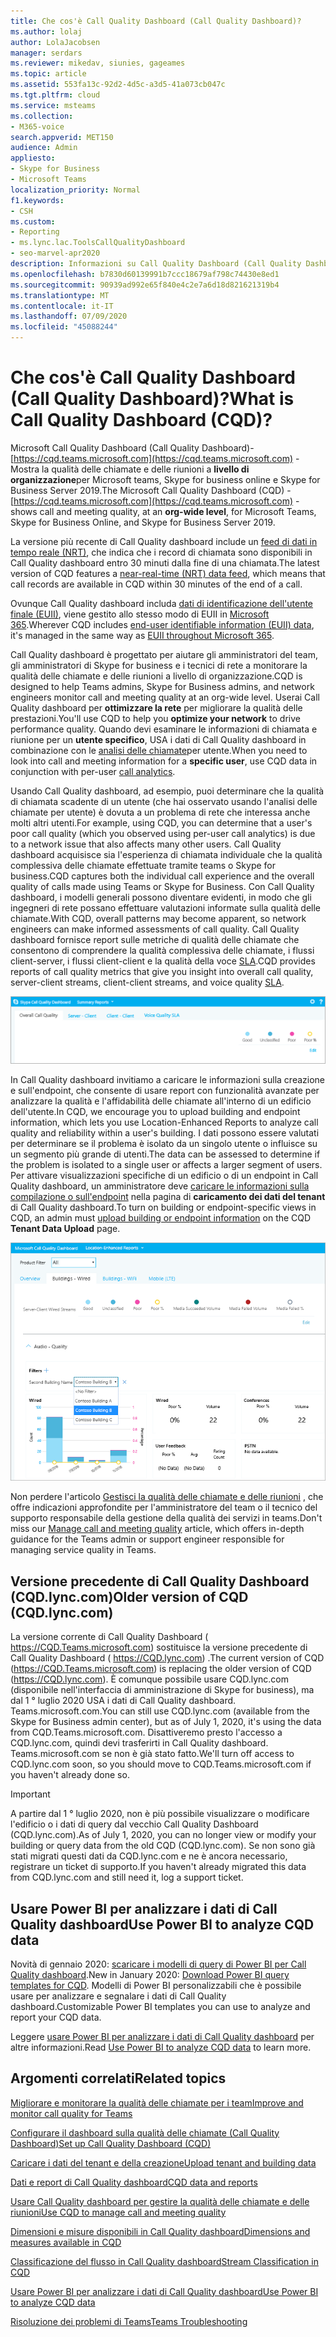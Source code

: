 ```yaml
---
title: Che cos'è Call Quality Dashboard (Call Quality Dashboard)?
ms.author: lolaj
author: LolaJacobsen
manager: serdars
ms.reviewer: mikedav, siunies, gageames
ms.topic: article
ms.assetid: 553fa13c-92d2-4d5c-a3d5-41a073cb047c
ms.tgt.pltfrm: cloud
ms.service: msteams
ms.collection:
- M365-voice
search.appverid: MET150
audience: Admin
appliesto:
- Skype for Business
- Microsoft Teams
localization_priority: Normal
f1.keywords:
- CSH
ms.custom:
- Reporting
- ms.lync.lac.ToolsCallQualityDashboard
- seo-marvel-apr2020
description: Informazioni su Call Quality Dashboard (Call Quality Dashboard) e su come usarlo per visualizzare i report sulla qualità delle riunioni e delle chiamate in Microsoft teams.
ms.openlocfilehash: b7830d60139991b7ccc18679af798c74430e8ed1
ms.sourcegitcommit: 90939ad992e65f840e4c2e7a6d18d821621319b4
ms.translationtype: MT
ms.contentlocale: it-IT
ms.lasthandoff: 07/09/2020
ms.locfileid: "45088244"
---
```

# <a name="what-is-call-quality-dashboard-cqd"></a><span data-ttu-id="e8c43-103">Che cos'è Call Quality Dashboard (Call Quality Dashboard)?</span><span class="sxs-lookup"><span data-stu-id="e8c43-103">What is Call Quality Dashboard (CQD)?</span></span>

<span data-ttu-id="e8c43-104">Microsoft Call Quality Dashboard (Call Quality Dashboard)- [https://cqd.teams.microsoft.com](https://cqd.teams.microsoft.com) -Mostra la qualità delle chiamate e delle riunioni a **livello di organizzazione**per Microsoft teams, Skype for business online e Skype for Business Server 2019.</span><span class="sxs-lookup"><span data-stu-id="e8c43-104">The Microsoft Call Quality Dashboard (CQD) - [https://cqd.teams.microsoft.com](https://cqd.teams.microsoft.com) - shows call and meeting quality, at an **org-wide level**, for Microsoft Teams, Skype for Business Online, and Skype for Business Server 2019.</span></span> 

  
<span data-ttu-id="e8c43-105">La versione più recente di Call Quality dashboard include un [feed di dati in tempo reale (NRT)](CQD-data-and-reports.md), che indica che i record di chiamata sono disponibili in Call Quality dashboard entro 30 minuti dalla fine di una chiamata.</span><span class="sxs-lookup"><span data-stu-id="e8c43-105">The latest version of CQD features a [near-real-time (NRT) data feed](CQD-data-and-reports.md), which means that call records are available in CQD within 30 minutes of the end of a call.</span></span>

<span data-ttu-id="e8c43-106">Ovunque Call Quality dashboard includa [dati di identificazione dell'utente finale (EUII)](CQD-data-and-reports.md#euii-data), viene gestito allo stesso modo di EUII in [Microsoft 365](https://docs.microsoft.com/office365/Enterprise/office-365-data-retention-deletion-and-destruction-overview).</span><span class="sxs-lookup"><span data-stu-id="e8c43-106">Wherever CQD includes [end-user identifiable information (EUII) data](CQD-data-and-reports.md#euii-data), it's managed in the same way as [EUII throughout Microsoft 365](https://docs.microsoft.com/office365/Enterprise/office-365-data-retention-deletion-and-destruction-overview).</span></span>

<span data-ttu-id="e8c43-107">Call Quality dashboard è progettato per aiutare gli amministratori del team, gli amministratori di Skype for business e i tecnici di rete a monitorare la qualità delle chiamate e delle riunioni a livello di organizzazione.</span><span class="sxs-lookup"><span data-stu-id="e8c43-107">CQD is designed to help Teams admins, Skype for Business admins, and network engineers monitor call and meeting quality at an org-wide level.</span></span> <span data-ttu-id="e8c43-108">Userai Call Quality dashboard per **ottimizzare la rete** per migliorare la qualità delle prestazioni.</span><span class="sxs-lookup"><span data-stu-id="e8c43-108">You'll use CQD to help you **optimize your network** to drive performance quality.</span></span> <span data-ttu-id="e8c43-109">Quando devi esaminare le informazioni di chiamata e riunione per un **utente specifico**, USA i dati di Call Quality dashboard in combinazione con le [analisi delle chiamate](use-call-analytics-to-troubleshoot-poor-call-quality.md)per utente.</span><span class="sxs-lookup"><span data-stu-id="e8c43-109">When you need to look into call and meeting information for a **specific user**, use CQD data in conjunction with per-user [call analytics](use-call-analytics-to-troubleshoot-poor-call-quality.md).</span></span>

<span data-ttu-id="e8c43-110">Usando Call Quality dashboard, ad esempio, puoi determinare che la qualità di chiamata scadente di un utente (che hai osservato usando l'analisi delle chiamate per utente) è dovuta a un problema di rete che interessa anche molti altri utenti.</span><span class="sxs-lookup"><span data-stu-id="e8c43-110">For example, using CQD, you can determine that a user's poor call quality (which you observed using per-user call analytics) is due to a network issue that also affects many other users.</span></span> <span data-ttu-id="e8c43-111">Call Quality dashboard acquisisce sia l'esperienza di chiamata individuale che la qualità complessiva delle chiamate effettuate tramite teams o Skype for business.</span><span class="sxs-lookup"><span data-stu-id="e8c43-111">CQD captures both the individual call experience and the overall quality of calls made using Teams or Skype for Business.</span></span> <span data-ttu-id="e8c43-112">Con Call Quality dashboard, i modelli generali possono diventare evidenti, in modo che gli ingegneri di rete possano effettuare valutazioni informate sulla qualità delle chiamate.</span><span class="sxs-lookup"><span data-stu-id="e8c43-112">With CQD, overall patterns may become apparent, so network engineers can make informed assessments of call quality.</span></span> <span data-ttu-id="e8c43-113">Call Quality dashboard fornisce report sulle metriche di qualità delle chiamate che consentono di comprendere la qualità complessiva delle chiamate, i flussi client-server, i flussi client-client e la qualità della voce [SLA](https://go.microsoft.com/fwlink/p/?linkid=846252).</span><span class="sxs-lookup"><span data-stu-id="e8c43-113">CQD provides reports of call quality metrics that give you insight into overall call quality, server-client streams, client-client streams, and voice quality [SLA](https://go.microsoft.com/fwlink/p/?linkid=846252).</span></span> 
  
![Screenshot del dashboard qualità chiamata.](media/teams-difference-between-call-analytics-and-call-quality-dashboard-image3.png)

<span data-ttu-id="e8c43-115">In Call Quality dashboard invitiamo a caricare le informazioni sulla creazione e sull'endpoint, che consente di usare report con funzionalità avanzate per analizzare la qualità e l'affidabilità delle chiamate all'interno di un edificio dell'utente.</span><span class="sxs-lookup"><span data-stu-id="e8c43-115">In CQD, we encourage you to upload building and endpoint information, which lets you use Location-Enhanced Reports to analyze call quality and reliability within a user's building.</span></span> <span data-ttu-id="e8c43-116">I dati possono essere valutati per determinare se il problema è isolato da un singolo utente o influisce su un segmento più grande di utenti.</span><span class="sxs-lookup"><span data-stu-id="e8c43-116">The data can be assessed to determine if the problem is isolated to a single user or affects a larger segment of users.</span></span> <span data-ttu-id="e8c43-117">Per attivare visualizzazioni specifiche di un edificio o di un endpoint in Call Quality dashboard, un amministratore deve [caricare le informazioni sulla compilazione o sull'endpoint](CQD-upload-tenant-building-data.md) nella pagina di **caricamento dei dati del tenant** di Call Quality dashboard.</span><span class="sxs-lookup"><span data-stu-id="e8c43-117">To turn on building or endpoint-specific views in CQD, an admin must [upload building or endpoint information](CQD-upload-tenant-building-data.md) on the CQD **Tenant Data Upload** page.</span></span>

![Screenshot dei report di posizione avanzata di Call Quality dashboard.](media/teams-difference-between-call-analytics-and-call-quality-dashboard-image4.png)

<span data-ttu-id="e8c43-119">Non perdere l'articolo [Gestisci la qualità delle chiamate e delle riunioni](quality-of-experience-review-guide.md) , che offre indicazioni approfondite per l'amministratore del team o il tecnico del supporto responsabile della gestione della qualità dei servizi in teams.</span><span class="sxs-lookup"><span data-stu-id="e8c43-119">Don't miss our [Manage call and meeting quality](quality-of-experience-review-guide.md) article, which offers in-depth guidance for the Teams admin or support engineer responsible for managing service quality in Teams.</span></span>

## <a name="older-version-of-cqd-cqdlynccom"></a><span data-ttu-id="e8c43-120">Versione precedente di Call Quality Dashboard (CQD.lync.com)</span><span class="sxs-lookup"><span data-stu-id="e8c43-120">Older version of CQD (CQD.lync.com)</span></span>

<span data-ttu-id="e8c43-121">La versione corrente di Call Quality Dashboard ( https://CQD.Teams.microsoft.com) sostituisce la versione precedente di Call Quality Dashboard ( https://CQD.lync.com) .</span><span class="sxs-lookup"><span data-stu-id="e8c43-121">The current version of CQD (https://CQD.Teams.microsoft.com) is replacing the older version of CQD (https://CQD.lync.com).</span></span> <span data-ttu-id="e8c43-122">È comunque possibile usare CQD.lync.com (disponibile nell'interfaccia di amministrazione di Skype for business), ma dal 1 ° luglio 2020 USA i dati di Call Quality dashboard. Teams.microsoft.com.</span><span class="sxs-lookup"><span data-stu-id="e8c43-122">You can still use CQD.lync.com (available from the Skype for Business admin center), but as of July 1, 2020, it's using the data from CQD.Teams.microsoft.com.</span></span> <span data-ttu-id="e8c43-123">Disattiveremo presto l'accesso a CQD.lync.com, quindi devi trasferirti in Call Quality dashboard. Teams.microsoft.com se non è già stato fatto.</span><span class="sxs-lookup"><span data-stu-id="e8c43-123">We'll turn off access to CQD.lync.com soon, so you should move to CQD.Teams.microsoft.com if you haven't already done so.</span></span>

> [!IMPORTANT]
> <span data-ttu-id="e8c43-124">A partire dal 1 ° luglio 2020, non è più possibile visualizzare o modificare l'edificio o i dati di query dal vecchio Call Quality Dashboard (CQD.lync.com).</span><span class="sxs-lookup"><span data-stu-id="e8c43-124">As of July 1, 2020, you can no longer view or modify your building or query data from the old CQD (CQD.lync.com).</span></span> <span data-ttu-id="e8c43-125">Se non sono già stati migrati questi dati da CQD.lync.com e ne è ancora necessario, registrare un ticket di supporto.</span><span class="sxs-lookup"><span data-stu-id="e8c43-125">If you haven't already migrated this data from CQD.lync.com and still need it, log a support ticket.</span></span>

## <a name="use-power-bi-to-analyze-cqd-data"></a><span data-ttu-id="e8c43-126">Usare Power BI per analizzare i dati di Call Quality dashboard</span><span class="sxs-lookup"><span data-stu-id="e8c43-126">Use Power BI to analyze CQD data</span></span>

<span data-ttu-id="e8c43-127">Novità di gennaio 2020: [scaricare i modelli di query di Power BI per Call Quality dashboard](https://github.com/MicrosoftDocs/OfficeDocs-SkypeForBusiness/blob/live/Teams/downloads/CQD-Power-BI-query-templates.zip?raw=true).</span><span class="sxs-lookup"><span data-stu-id="e8c43-127">New in January 2020: [Download Power BI query templates for CQD](https://github.com/MicrosoftDocs/OfficeDocs-SkypeForBusiness/blob/live/Teams/downloads/CQD-Power-BI-query-templates.zip?raw=true).</span></span> <span data-ttu-id="e8c43-128">Modelli di Power BI personalizzabili che è possibile usare per analizzare e segnalare i dati di Call Quality dashboard.</span><span class="sxs-lookup"><span data-stu-id="e8c43-128">Customizable Power BI templates you can use to analyze and report your CQD data.</span></span>

<span data-ttu-id="e8c43-129">Leggere [usare Power BI per analizzare i dati di Call Quality dashboard](CQD-Power-BI-query-templates.md) per altre informazioni.</span><span class="sxs-lookup"><span data-stu-id="e8c43-129">Read [Use Power BI to analyze CQD data](CQD-Power-BI-query-templates.md) to learn more.</span></span>



## <a name="related-topics"></a><span data-ttu-id="e8c43-130">Argomenti correlati</span><span class="sxs-lookup"><span data-stu-id="e8c43-130">Related topics</span></span>

[<span data-ttu-id="e8c43-131">Migliorare e monitorare la qualità delle chiamate per i team</span><span class="sxs-lookup"><span data-stu-id="e8c43-131">Improve and monitor call quality for Teams</span></span>](monitor-call-quality-qos.md)

[<span data-ttu-id="e8c43-132">Configurare il dashboard sulla qualità delle chiamate (Call Quality Dashboard)</span><span class="sxs-lookup"><span data-stu-id="e8c43-132">Set up Call Quality Dashboard (CQD)</span></span>](turning-on-and-using-call-quality-dashboard.md)

[<span data-ttu-id="e8c43-133">Caricare i dati del tenant e della creazione</span><span class="sxs-lookup"><span data-stu-id="e8c43-133">Upload tenant and building data</span></span>](CQD-upload-tenant-building-data.md)

[<span data-ttu-id="e8c43-134">Dati e report di Call Quality dashboard</span><span class="sxs-lookup"><span data-stu-id="e8c43-134">CQD data and reports</span></span>](CQD-data-and-reports.md)

[<span data-ttu-id="e8c43-135">Usare Call Quality dashboard per gestire la qualità delle chiamate e delle riunioni</span><span class="sxs-lookup"><span data-stu-id="e8c43-135">Use CQD to manage call and meeting quality</span></span>](quality-of-experience-review-guide.md)

[<span data-ttu-id="e8c43-136">Dimensioni e misure disponibili in Call Quality dashboard</span><span class="sxs-lookup"><span data-stu-id="e8c43-136">Dimensions and measures available in CQD</span></span>](dimensions-and-measures-available-in-call-quality-dashboard.md)

[<span data-ttu-id="e8c43-137">Classificazione del flusso in Call Quality dashboard</span><span class="sxs-lookup"><span data-stu-id="e8c43-137">Stream Classification in CQD</span></span>](stream-classification-in-call-quality-dashboard.md)

[<span data-ttu-id="e8c43-138">Usare Power BI per analizzare i dati di Call Quality dashboard</span><span class="sxs-lookup"><span data-stu-id="e8c43-138">Use Power BI to analyze CQD data</span></span>](CQD-Power-BI-query-templates.md)


[<span data-ttu-id="e8c43-139">Risoluzione dei problemi di Teams</span><span class="sxs-lookup"><span data-stu-id="e8c43-139">Teams Troubleshooting</span></span>](https://docs.microsoft.com/MicrosoftTeams/troubleshoot/teams)